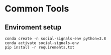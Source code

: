 # Common Tools

## Enviroment setup
```
conda create -n social-signals-env python=3.8
conda activate social-signals-env
pip install -r requirements.txt
```
